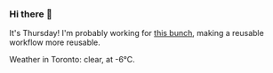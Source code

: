 ### Hi there :wave:

It's Thursday! I'm probably working for [this bunch](https://github.com/kohofinancial), making a reusable workflow more reusable.

Weather in Toronto: clear, at -6°C.
